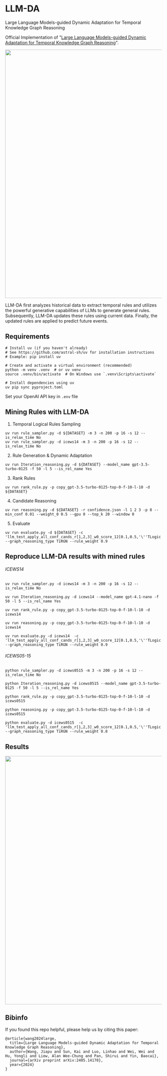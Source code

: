 # LLM-DA
Large Language Models-guided Dynamic Adaptation for Temporal Knowledge Graph Reasoning

Official Implementation of "[Large Language Models-guided Dynamic Adaptation for Temporal Knowledge Graph Reasoning](https://arxiv.org/pdf/2405.14170)".

<img src="resources/model.png" width = "800" />

LLM-DA first analyzes historical data to extract temporal rules and utilizes the powerful generative capabilities of LLMs to generate general rules. Subsequently, LLM-DA updates these rules using current data. Finally, the updated rules are applied
to predict future events.

## Requirements
```
# Install uv (if you haven't already)
# See https://github.com/astral-sh/uv for installation instructions
# Example: pip install uv

# Create and activate a virtual environment (recommended)
python -m venv .venv  # or uv venv
source .venv/bin/activate  # On Windows use `.venv\Scripts\activate`

# Install dependencies using uv
uv pip sync pyproject.toml
```
Set your OpenAI API key in `.env` file

## Mining Rules with LLM-DA
 
1.  Temporal Logical Rules Sampling
```
uv run rule_sampler.py -d ${DATASET} -m 3 -n 200 -p 16 -s 12 --is_relax_time No
uv run rule_sampler.py -d icews14 -m 3 -n 200 -p 16 -s 12 --is_relax_time No
```
2. Rule Generation & Dynamic Adaptation
```
uv run Iteration_reasoning.py -d ${DATASET} --model_name gpt-3.5-turbo-0125 -f 50 -l 5 --is_rel_name Yes 
```

3. Rank Rules
```
uv run rank_rule.py -p copy_gpt-3.5-turbo-0125-top-0-f-10-l-10 -d ${DATASET} 
```

4.  Candidate Reasoning
```
uv run reasoning.py -d ${DATASET} -r confidence.json -l 1 2 3 -p 8 --min_conf 0.01 --weight_0 0.5 --gpu 0 --top_k 20 --window 0
```
5. Evaluate
```
uv run evaluate.py -d ${DATASET} -c 'llm_test_apply_all_conf_cands_r[1,2,3]_w0_score_12[0.1,0.5,'\''TLogic'\'',0.0,0.01,0]_top_20_et_origin.json' --graph_reasoning_type TiRGN --rule_weight 0.9
```

## Reproduce LLM-DA results with mined rules
###### ICEWS14
```
uv run rule_sampler.py -d icews14 -m 3 -n 200 -p 16 -s 12 --is_relax_time No
```

```
uv run Iteration_reasoning.py -d icews14 --model_name gpt-4.1-nano -f 50 -l 5 --is_rel_name Yes 
```

```
uv run rank_rule.py -p copy_gpt-3.5-turbo-0125-top-0-f-10-l-10 -d icews14
```

```
uv run reasoning.py -p copy_gpt-3.5-turbo-0125-top-0-f-10-l-10 -d icews14 
```

```
uv run evaluate.py -d icews14  -c 'llm_test_apply_all_conf_cands_r[1,2,3]_w0_score_12[0.1,0.5,'\''TLogic'\'',0.0,0.01,0]_top_20_et_origin.json' --graph_reasoning_type TiRGN --rule_weight 0.9
```

###### ICEWS05-15
```
python rule_sampler.py -d icews0515 -m 3 -n 200 -p 16 -s 12 --is_relax_time No
```

```
python Iteration_reasoning.py -d icews0515 --model_name gpt-3.5-turbo-0125 -f 50 -l 5 --is_rel_name Yes 
```

```
python rank_rule.py -p copy_gpt-3.5-turbo-0125-top-0-f-10-l-10 -d icews0515
```

```
python reasoning.py -p copy_gpt-3.5-turbo-0125-top-0-f-10-l-10 -d icews0515 
```

```
python evaluate.py -d icews0515  -c 'llm_test_apply_all_conf_cands_r[1,2,3]_w0_score_12[0.1,0.5,'\''TLogic'\'',0.0,0.01,0]_top_20_et_origin.json' --graph_reasoning_type TiRGN --rule_weight 0.8
```

## Results
<img src="resources/results.png" width = "800" />

## Bibinfo
If you found this repo helpful, please help us by citing this paper:
```
@article{wang2024large,
  title={Large Language Models-guided Dynamic Adaptation for Temporal Knowledge Graph Reasoning},
  author={Wang, Jiapu and Sun, Kai and Luo, Linhao and Wei, Wei and Hu, Yongli and Liew, Alan Wee-Chung and Pan, Shirui and Yin, Baocai},
  journal={arXiv preprint arXiv:2405.14170},
  year={2024}
}
```

